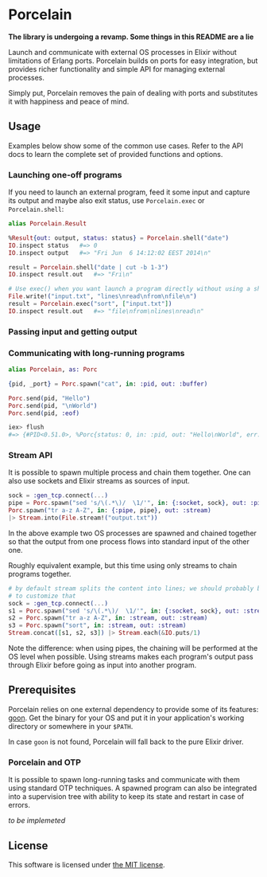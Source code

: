 Porcelain
=========

**The library is undergoing a revamp. Some things in this README are a lie**

Launch and communicate with external OS processes in Elixir without limitations
of Erlang ports. Porcelain builds on ports for easy integration, but provides
richer functionality and simple API for managing external processes.

Simply put, Porcelain removes the pain of dealing with ports and substitutes it
with happiness and peace of mind.


## Usage

Examples below show some of the common use cases. Refer to the API docs to
learn the complete set of provided functions and options.


### Launching one-off programs

If you need to launch an external program, feed it some input and capture its output and maybe also exit status, use `Porcelain.exec` or `Porcelain.shell`:

```elixir
alias Porcelain.Result

%Result{out: output, status: status} = Porcelain.shell("date")
IO.inspect status   #=> 0
IO.inspect output   #=> "Fri Jun  6 14:12:02 EEST 2014\n"

result = Porcelain.shell("date | cut -b 1-3")
IO.inspect result.out   #=> "Fri\n"

# Use exec() when you want launch a program directly without using a shell
File.write!("input.txt", "lines\nread\nfrom\nfile\n")
result = Porcelain.exec("sort", ["input.txt"])
IO.inspect result.out   #=> "file\nfrom\nlines\nread\n"
```


### Passing input and getting output


### Communicating with long-running programs

```elixir
alias Porcelain, as: Porc

{pid, _port} = Porc.spawn("cat", in: :pid, out: :buffer)

Porc.send(pid, "Hello")
Porc.send(pid, "\nWorld")
Porc.send(pid, :eof)

iex> flush
#=> {#PID<0.51.0>, %Porc{status: 0, in: :pid, out: "Hello\nWorld", err: nil}}
```

### Stream API

It is possible to spawn multiple process and chain them together. One can also
use sockets and Elixir streams as sources of input.

```elixir
sock = :gen_tcp.connect(...)
pipe = Porc.spawn("sed 's/\(.*\)/  \1/'", in: {:socket, sock}, out: :pipe)
Porc.spawn("tr a-z A-Z", in: {:pipe, pipe}, out: :stream)
|> Stream.into(File.stream!("output.txt"))
```

In the above example two OS processes are spawned and chained together so that
the output from one process flows into standard input of the other one.

Roughly equivalent example, but this time using only streams to chain programs
together.

```elixir
# by default stream splits the content into lines; we should probably be able
# to customize that
sock = :gen_tcp.connect(...)
s1 = Porc.spawn("sed 's/\(.*\)/  \1/'", in: {:socket, sock}, out: :stream)
s2 = Porc.spawn("tr a-z A-Z", in: :stream, out: :stream)
s3 = Porc.spawn("sort", in: :stream, out: :stream)
Stream.concat([s1, s2, s3]) |> Stream.each(&IO.puts/1)
```

Note the difference: when using pipes, the chaining will be performed at the
OS level when possible. Using streams makes each program's output pass through
Elixir before going as input into another program.


## Prerequisites

Porcelain relies on one external dependency to provide some of its features:
[goon](https://github.com/alco/goon). Get the binary for your OS and put it in
your application's working directory or somewhere in your `$PATH`.

In case `goon` is not found, Porcelain will fall back to the pure Elixir driver.


### Porcelain and OTP

It is possible to spawn long-running tasks and communicate with them using
standard OTP techniques. A spawned program can also be integrated into a
supervision tree with ability to keep its state and restart in case of errors.

*to be implemeted*


## License

This software is licensed under [the MIT license](LICENSE).
